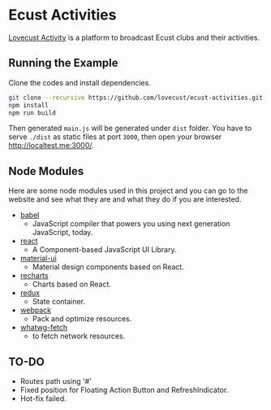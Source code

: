 # Ecust Activities

<!-- > Created by Fisher at 22:38 on 2017-01-17. -->

[Lovecust Activity][website-activities-lovecust-com] is a platform to broadcast Ecust clubs and their activities.

## Running the Example

Clone the codes and install dependencies.

```bash
git clone --recursive https://github.com/lovecust/ecust-activities.git
npm install
npm run build
```

Then generated `main.js` will be generated under `dist` folder.
You have to serve `./dist` as static files at port `3000`, then open your browser http://localtest.me:3000/.

## Node Modules

Here are some node modules used in this project and you can go to the website and see what they are and what they do if you are interested.

- [babel][Website-babeljs-io]
	- JavaScript compiler that powers you using next generation JavaScript, today.
- [react][website-facebook-github-io-react]
	- A Component-based JavaScript UI Library.
- [material-ui][website-material-ui-com]
	- Material design components based on React.
- [recharts][website-recharts-org]
	- Charts based on React.
- [redux][website-redux-js-org]
	- State container.
- [webpack][website-webpack-js-org]
	- Pack and optimize resources.
- [whatwg-fetch][github-fetch]
	- to fetch network resources.
	
## TO-DO

- Routes path using '#'
- Fixed position for Floating Action Button and RefreshIndicator.
- Hot-fix failed.

[github-fetch]: https://github.com/github/fetch "github: fetch"
[github-preact]: https://github.com/developit/preact/ "github: preact"
[website-activities-lovecust-com]: http://activities.lovecust.com/ "Ecust Activities"
[website-material-ui-com]: http://material-ui.com/ "Website: Material UI"
[website-recharts-org]: http://recharts.org/ "Website: Recharts"
[website-redux-js-org]: http://redux.js.org/ "Website: Redux"
[website-webpack-js-org]: https://webpack.js.org/
[website-facebook-github-io-react]: https://facebook.github.io/react/ "Website: React"
[Website-babeljs-io]: http://babeljs.io/ "Website: Babel.js"

